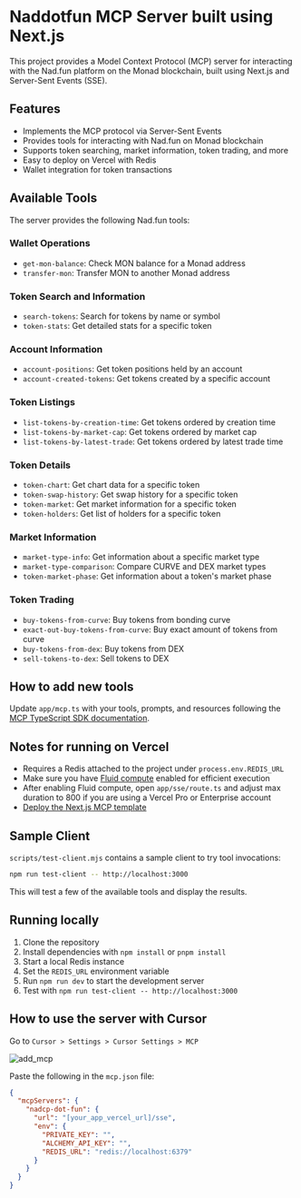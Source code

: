 # Naddotfun MCP Server built using Next.js

This project provides a Model Context Protocol (MCP) server for interacting with the Nad.fun platform on the Monad blockchain, built using Next.js and Server-Sent Events (SSE).

## Features

- Implements the MCP protocol via Server-Sent Events
- Provides tools for interacting with Nad.fun on Monad blockchain
- Supports token searching, market information, token trading, and more
- Easy to deploy on Vercel with Redis
- Wallet integration for token transactions

## Available Tools

The server provides the following Nad.fun tools:

### Wallet Operations

- `get-mon-balance`: Check MON balance for a Monad address
- `transfer-mon`: Transfer MON to another Monad address

### Token Search and Information

- `search-tokens`: Search for tokens by name or symbol
- `token-stats`: Get detailed stats for a specific token

### Account Information

- `account-positions`: Get token positions held by an account
- `account-created-tokens`: Get tokens created by a specific account

### Token Listings

- `list-tokens-by-creation-time`: Get tokens ordered by creation time
- `list-tokens-by-market-cap`: Get tokens ordered by market cap
- `list-tokens-by-latest-trade`: Get tokens ordered by latest trade time

### Token Details

- `token-chart`: Get chart data for a specific token
- `token-swap-history`: Get swap history for a specific token
- `token-market`: Get market information for a specific token
- `token-holders`: Get list of holders for a specific token

### Market Information

- `market-type-info`: Get information about a specific market type
- `market-type-comparison`: Compare CURVE and DEX market types
- `token-market-phase`: Get information about a token's market phase

### Token Trading

- `buy-tokens-from-curve`: Buy tokens from bonding curve
- `exact-out-buy-tokens-from-curve`: Buy exact amount of tokens from curve
- `buy-tokens-from-dex`: Buy tokens from DEX
- `sell-tokens-to-dex`: Sell tokens to DEX

## How to add new tools

Update `app/mcp.ts` with your tools, prompts, and resources following the [MCP TypeScript SDK documentation](https://github.com/modelcontextprotocol/typescript-sdk/tree/main?tab=readme-ov-file#server).

## Notes for running on Vercel

- Requires a Redis attached to the project under `process.env.REDIS_URL`
- Make sure you have [Fluid compute](https://vercel.com/docs/functions/fluid-compute) enabled for efficient execution
- After enabling Fluid compute, open `app/sse/route.ts` and adjust max duration to 800 if you are using a Vercel Pro or Enterprise account
- [Deploy the Next.js MCP template](https://vercel.com/templates/next.js/model-context-protocol-mcp-with-next-js)

## Sample Client

`scripts/test-client.mjs` contains a sample client to try tool invocations:

```sh
npm run test-client -- http://localhost:3000
```

This will test a few of the available tools and display the results.

## Running locally

1. Clone the repository
2. Install dependencies with `npm install` or `pnpm install`
3. Start a local Redis instance
4. Set the `REDIS_URL` environment variable
5. Run `npm run dev` to start the development server
6. Test with `npm run test-client -- http://localhost:3000`

## How to use the server with Cursor

Go to `Cursor > Settings > Cursor Settings > MCP`

![add_mcp](/static/add_mcp.png)

Paste the following in the `mcp.json` file:

```json
{
  "mcpServers": {
    "nadcp-dot-fun": {
      "url": "[your_app_vercel_url]/sse",
      "env": {
        "PRIVATE_KEY": "",
        "ALCHEMY_API_KEY": "",
        "REDIS_URL": "redis://localhost:6379"
      }
    }
  }
}
```
